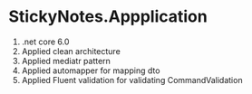 # StickyNotes.Appplication

1. .net core 6.0
2. Applied clean architecture
3. Applied mediatr pattern
4. Applied automapper for mapping dto
5. Applied Fluent validation for validating CommandValidation
